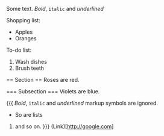 Some text.   *Bold*, `italic` and _underlined_ 

Shopping list: 

* Apples
* Oranges

To-do list: 

1. Wash dishes
2. Brush teeth

== Section ==
Roses are red. 

=== Subsection ===
Violets are blue. 

{{{
*Bold*, `italic`
and _underlined_ 
markup symbols 
are ignored.

* So are lists

1. and so on.
}}}
(Link)[http://google.com] 

